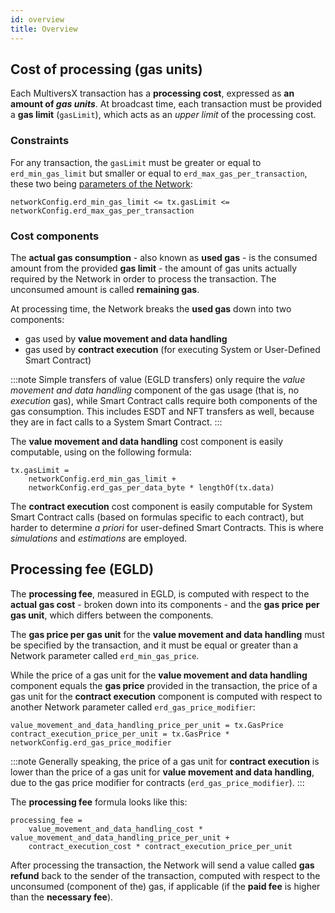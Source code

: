 ```yaml
---
id: overview
title: Overview
---
```


[comment]: # (mx-context-auto)

[comment]: # (mx-context-auto)

## Cost of processing (gas units)

Each MultiversX transaction has a **processing cost**, expressed as **an amount of _gas units_**. At broadcast time, each transaction must be provided a **gas limit** (`gasLimit`), which acts as an _upper limit_ of the processing cost.

[comment]: # (mx-context-auto)

### Constraints

For any transaction, the `gasLimit` must be greater or equal to `erd_min_gas_limit` but smaller or equal to `erd_max_gas_per_transaction`, these two being [parameters of the Network](/sdk-and-tools/rest-api/network#get-network-configuration):

```
networkConfig.erd_min_gas_limit <= tx.gasLimit <= networkConfig.erd_max_gas_per_transaction
```

[comment]: # (mx-context-auto)

### Cost components

The **actual gas consumption** - also known as **used gas** - is the consumed amount from the provided **gas limit** - the amount of gas units actually required by the Network in order to process the transaction. The unconsumed amount is called **remaining gas**.

At processing time, the Network breaks the **used gas** down into two components:

- gas used by **value movement and data handling**
- gas used by **contract execution** (for executing System or User-Defined Smart Contract)

:::note
Simple transfers of value (EGLD transfers) only require the _value movement and data handling_ component of the gas usage (that is, no _execution_ gas), while Smart Contract calls require both components of the gas consumption. This includes ESDT and NFT transfers as well, because they are in fact calls to a System Smart Contract.
:::

The **value movement and data handling** cost component is easily computable, using on the following formula:

```
tx.gasLimit =
    networkConfig.erd_min_gas_limit +
    networkConfig.erd_gas_per_data_byte * lengthOf(tx.data)
```

The **contract execution** cost component is easily computable for System Smart Contract calls (based on formulas specific to each contract), but harder to determine _a priori_ for user-defined Smart Contracts. This is where _simulations_ and _estimations_ are employed.

[comment]: # (mx-context-auto)

## Processing fee (EGLD)

The **processing fee**, measured in EGLD, is computed with respect to the **actual gas cost** - broken down into its components - and the **gas price per gas unit**, which differs between the components.

The **gas price per gas unit** for the **value movement and data handling** must be specified by the transaction, and it must be equal or greater than a Network parameter called `erd_min_gas_price`.

While the price of a gas unit for the **value movement and data handling** component equals the **gas price** provided in the transaction, the price of a gas unit for the **contract execution** component is computed with respect to another Network parameter called `erd_gas_price_modifier`:

```
value_movement_and_data_handling_price_per_unit = tx.GasPrice
contract_execution_price_per_unit = tx.GasPrice * networkConfig.erd_gas_price_modifier
```

:::note
Generally speaking, the price of a gas unit for **contract execution** is lower than the price of a gas unit for **value movement and data handling**, due to the gas price modifier for contracts (`erd_gas_price_modifier`).
:::

The **processing fee** formula looks like this:

```
processing_fee =
    value_movement_and_data_handling_cost * value_movement_and_data_handling_price_per_unit +
    contract_execution_cost * contract_execution_price_per_unit
```

After processing the transaction, the Network will send a value called **gas refund** back to the sender of the transaction, computed with respect to the unconsumed (component of the) gas, if applicable (if the **paid fee** is higher than the **necessary fee**).
